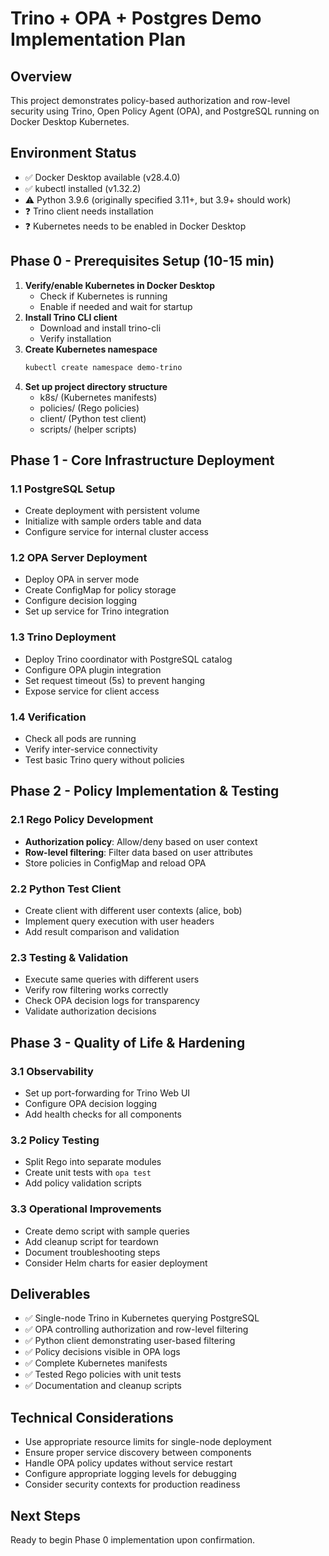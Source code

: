# Trino + OPA + Postgres Demo Implementation Plan

## Overview
This project demonstrates policy-based authorization and row-level security using Trino, Open Policy Agent (OPA), and PostgreSQL running on Docker Desktop Kubernetes.

## Environment Status
- ✅ Docker Desktop available (v28.4.0)
- ✅ kubectl installed (v1.32.2)
- ⚠️ Python 3.9.6 (originally specified 3.11+, but 3.9+ should work)
- ❓ Trino client needs installation
- ❓ Kubernetes needs to be enabled in Docker Desktop

## Phase 0 - Prerequisites Setup (10-15 min)
1. **Verify/enable Kubernetes in Docker Desktop**
   - Check if Kubernetes is running
   - Enable if needed and wait for startup
2. **Install Trino CLI client**
   - Download and install trino-cli
   - Verify installation
3. **Create Kubernetes namespace**
   ```bash
   kubectl create namespace demo-trino
   ```
4. **Set up project directory structure**
   - k8s/ (Kubernetes manifests)
   - policies/ (Rego policies)
   - client/ (Python test client)
   - scripts/ (helper scripts)

## Phase 1 - Core Infrastructure Deployment
### 1.1 PostgreSQL Setup
- Create deployment with persistent volume
- Initialize with sample orders table and data
- Configure service for internal cluster access

### 1.2 OPA Server Deployment
- Deploy OPA in server mode
- Create ConfigMap for policy storage
- Configure decision logging
- Set up service for Trino integration

### 1.3 Trino Deployment
- Deploy Trino coordinator with PostgreSQL catalog
- Configure OPA plugin integration
- Set request timeout (5s) to prevent hanging
- Expose service for client access

### 1.4 Verification
- Check all pods are running
- Verify inter-service connectivity
- Test basic Trino query without policies

## Phase 2 - Policy Implementation & Testing
### 2.1 Rego Policy Development
- **Authorization policy**: Allow/deny based on user context
- **Row-level filtering**: Filter data based on user attributes
- Store policies in ConfigMap and reload OPA

### 2.2 Python Test Client
- Create client with different user contexts (alice, bob)
- Implement query execution with user headers
- Add result comparison and validation

### 2.3 Testing & Validation
- Execute same queries with different users
- Verify row filtering works correctly
- Check OPA decision logs for transparency
- Validate authorization decisions

## Phase 3 - Quality of Life & Hardening
### 3.1 Observability
- Set up port-forwarding for Trino Web UI
- Configure OPA decision logging
- Add health checks for all components

### 3.2 Policy Testing
- Split Rego into separate modules
- Create unit tests with `opa test`
- Add policy validation scripts

### 3.3 Operational Improvements
- Create demo script with sample queries
- Add cleanup script for teardown
- Document troubleshooting steps
- Consider Helm charts for easier deployment

## Deliverables
- ✅ Single-node Trino in Kubernetes querying PostgreSQL
- ✅ OPA controlling authorization and row-level filtering
- ✅ Python client demonstrating user-based filtering
- ✅ Policy decisions visible in OPA logs
- ✅ Complete Kubernetes manifests
- ✅ Tested Rego policies with unit tests
- ✅ Documentation and cleanup scripts

## Technical Considerations
- Use appropriate resource limits for single-node deployment
- Ensure proper service discovery between components
- Handle OPA policy updates without service restart
- Configure appropriate logging levels for debugging
- Consider security contexts for production readiness

## Next Steps
Ready to begin Phase 0 implementation upon confirmation.
